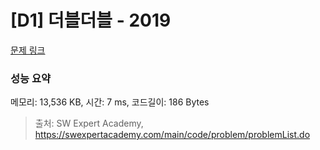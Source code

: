 # [D1] 더블더블 - 2019 

[문제 링크](https://swexpertacademy.com/main/code/problem/problemDetail.do?contestProbId=AV5QDEX6AqwDFAUq) 

### 성능 요약

메모리: 13,536 KB, 시간: 7 ms, 코드길이: 186 Bytes



> 출처: SW Expert Academy, https://swexpertacademy.com/main/code/problem/problemList.do